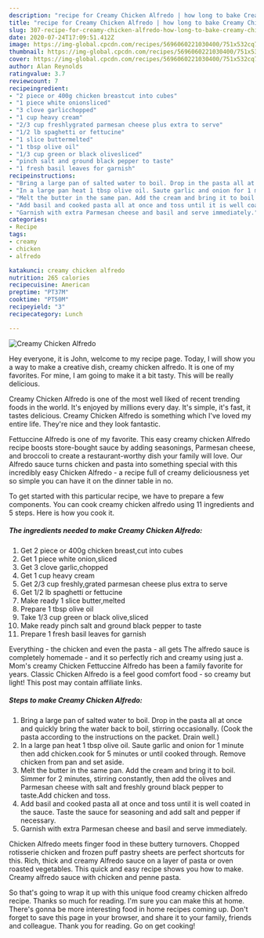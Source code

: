 ```yaml
---
description: "recipe for Creamy Chicken Alfredo | how long to bake Creamy Chicken Alfredo"
title: "recipe for Creamy Chicken Alfredo | how long to bake Creamy Chicken Alfredo"
slug: 307-recipe-for-creamy-chicken-alfredo-how-long-to-bake-creamy-chicken-alfredo
date: 2020-07-24T17:09:51.412Z
image: https://img-global.cpcdn.com/recipes/5696060221030400/751x532cq70/creamy-chicken-alfredo-recipe-main-photo.jpg
thumbnail: https://img-global.cpcdn.com/recipes/5696060221030400/751x532cq70/creamy-chicken-alfredo-recipe-main-photo.jpg
cover: https://img-global.cpcdn.com/recipes/5696060221030400/751x532cq70/creamy-chicken-alfredo-recipe-main-photo.jpg
author: Alan Reynolds
ratingvalue: 3.7
reviewcount: 7
recipeingredient:
- "2 piece or 400g chicken breastcut into cubes"
- "1 piece white onionsliced"
- "3 clove garlicchopped"
- "1 cup heavy cream"
- "2/3 cup freshlygrated parmesan cheese plus extra to serve"
- "1/2 lb spaghetti or fettucine"
- "1 slice buttermelted"
- "1 tbsp olive oil"
- "1/3 cup green or black olivesliced"
- "pinch salt and ground black pepper to taste"
- "1 fresh basil leaves for garnish"
recipeinstructions:
- "Bring a large pan of salted water to boil. Drop in the pasta all at once and quickly bring the water back to boil, stirring occasionally. (Cook the pasta according to the instructions on the packet. Drain well.)"
- "In a large pan heat 1 tbsp olive oil. Saute garlic and onion for 1 minute then add chicken.cook for 5 minutes or until cooked through. Remove chicken from pan and set aside."
- "Melt the butter in the same pan. Add the cream and bring it to boil. Simmer for 2 minutes, stirring constantly, then add the olives and Parmesan cheese with salt and freshly ground black pepper to taste.Add chicken and toss."
- "Add basil and cooked pasta all at once and toss until it is well coated in the sauce. Taste the sauce for seasoning and add salt and pepper if necessary."
- "Garnish with extra Parmesan cheese and basil and serve immediately."
categories:
- Recipe
tags:
- creamy
- chicken
- alfredo

katakunci: creamy chicken alfredo 
nutrition: 265 calories
recipecuisine: American
preptime: "PT37M"
cooktime: "PT50M"
recipeyield: "3"
recipecategory: Lunch

---
```



![Creamy Chicken Alfredo](https://img-global.cpcdn.com/recipes/5696060221030400/751x532cq70/creamy-chicken-alfredo-recipe-main-photo.jpg)

Hey everyone, it is John, welcome to my recipe page. Today, I will show you a way to make a creative dish, creamy chicken alfredo. It is one of my favorites. For mine, I am going to make it a bit tasty. This will be really delicious.

Creamy Chicken Alfredo is one of the most well liked of recent trending foods in the world. It's enjoyed by millions every day. It's simple, it's fast, it tastes delicious. Creamy Chicken Alfredo is something which I've loved my entire life. They're nice and they look fantastic.

Fettuccine Alfredo is one of my favorite. This easy creamy chicken Alfredo recipe boosts store-bought sauce by adding seasonings, Parmesan cheese, and broccoli to create a restaurant-worthy dish your family will love. Our Alfredo sauce turns chicken and pasta into something special with this incredibly easy Chicken Alfredo - a recipe full of creamy deliciousness yet so simple you can have it on the dinner table in no.


To get started with this particular recipe, we have to prepare a few components. You can cook creamy chicken alfredo using 11 ingredients and 5 steps. Here is how you cook it.

<!--inarticleads1-->

##### The ingredients needed to make Creamy Chicken Alfredo:

1. Get 2 piece or 400g chicken breast,cut into cubes
1. Get 1 piece white onion,sliced
1. Get 3 clove garlic,chopped
1. Get 1 cup heavy cream
1. Get 2/3 cup freshly,grated parmesan cheese plus extra to serve
1. Get 1/2 lb spaghetti or fettucine
1. Make ready 1 slice butter,melted
1. Prepare 1 tbsp olive oil
1. Take 1/3 cup green or black olive,sliced
1. Make ready pinch salt and ground black pepper to taste
1. Prepare 1 fresh basil leaves for garnish


Everything - the chicken and even the pasta - all gets The alfredo sauce is completely homemade - and it so perfectly rich and creamy using just a. Mom&#39;s creamy Chicken Fettuccine Alfredo has been a family favorite for years. Classic Chicken Alfredo is a feel good comfort food - so creamy but light! This post may contain affiliate links. 

<!--inarticleads2-->

##### Steps to make Creamy Chicken Alfredo:

1. Bring a large pan of salted water to boil. Drop in the pasta all at once and quickly bring the water back to boil, stirring occasionally. (Cook the pasta according to the instructions on the packet. Drain well.)
1. In a large pan heat 1 tbsp olive oil. Saute garlic and onion for 1 minute then add chicken.cook for 5 minutes or until cooked through. Remove chicken from pan and set aside.
1. Melt the butter in the same pan. Add the cream and bring it to boil. Simmer for 2 minutes, stirring constantly, then add the olives and Parmesan cheese with salt and freshly ground black pepper to taste.Add chicken and toss.
1. Add basil and cooked pasta all at once and toss until it is well coated in the sauce. Taste the sauce for seasoning and add salt and pepper if necessary.
1. Garnish with extra Parmesan cheese and basil and serve immediately.


Chicken Alfredo meets finger food in these buttery turnovers. Chopped rotisserie chicken and frozen puff pastry sheets are perfect shortcuts for this. Rich, thick and creamy Alfredo sauce on a layer of pasta or oven roasted vegetables. This quick and easy recipe shows you how to make. Creamy alfredo sauce with chicken and penne pasta. 

So that's going to wrap it up with this unique food creamy chicken alfredo recipe. Thanks so much for reading. I'm sure you can make this at home. There's gonna be more interesting food in home recipes coming up. Don't forget to save this page in your browser, and share it to your family, friends and colleague. Thank you for reading. Go on get cooking!
